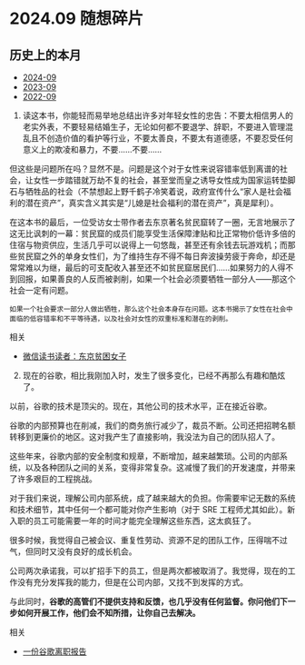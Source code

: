 # 2024.09 随想碎片

## 历史上的本月

- [2024-09](2024.09.md)
- [2023-09](2023.09.md)
- [2022-09](2022.09.md)

1. 读这本书，你能轻而易举地总结出许多对年轻女性的忠告：不要太相信男人的老实外表，不要轻易结婚生子，无论如何都不要退学、辞职，不要进入管理混乱且不创造价值的看护等行业，不要太善良，不要太有道德感，不要忍受任何意义上的欺凌和暴力，不要……不要……

但这些是问题所在吗？显然不是。问题是这个对于女性来说容错率低到离谱的社会，让女性一步踏错就万劫不复的社会，甚至堂而皇之诱导女性成为国家运转垫脚石与牺牲品的社会（不禁想起上野千鹤子冷笑着说，政府宣传什么“家人是社会福利的潜在资产”，真实含义其实是“儿媳是社会福利的潜在资产”，真是犀利）。

在这本书的最后，一位受访女士带作者去东京著名贫民窟转了一圈，无言地展示了这无比讽刺的一幕：贫民窟的成员们能享受生活保障津贴和比正常物价低许多倍的住宿与物资供应，生活几乎可以说得上一句悠哉，甚至还有余钱去玩游戏机；而那些贫民窟之外的单身女性们，为了维持生存不得不每日奔波操劳疲于奔命，却还是常常难以为继，最后的可支配收入甚至还不如贫民窟居民们……如果努力的人得不到回报，如果善良的人反而被剥削，如果一个社会必须要牺牲一部分人——那这个社会一定有问题。

`如果一个社会要求一部分人做出牺牲，那么这个社会本身存在问题。这本书揭示了女性在社会中面临的低容错率和不平等待遇，以及社会对女性的双重标准和潜在的剥削。`

相关

- [微信读书读者：东京贫困女子](https://weread.qq.com/review-detail?reviewid=26605501_7OotKouob)

2. 现在的谷歌，相比我刚加入时，发生了很多变化，已经不再那么有趣和酷炫了。

以前，谷歌的技术是顶尖的。现在，其他公司的技术水平，正在接近谷歌。

谷歌的内部预算也在削减，我们的商务旅行减少了，裁员不断。公司还把招聘名额转移到更廉价的地区。这对我产生了直接影响，我没法为自己的团队招人了。

这些年来，谷歌内部的安全制度和规章，不断增加，越来越繁琐。公司的内部系统，以及各种团队之间的关系，变得非常复杂。这减慢了我们的开发速度，并带来了许多艰巨的工程挑战。

对于我们来说，理解公司内部系统，成了越来越大的负担。你需要牢记无数的系统和技术细节，其中任何一个都可能对你产生影响（对于 SRE 工程师尤其如此）。新入职的员工可能需要一年的时间才能完全理解这些东西，这太疯狂了。

很多时候，我觉得自己被会议、重复性劳动、资源不足的团队工作，压得喘不过气，但同时又没有良好的成长机会。

公司两次承诺我，可以扩招手下的员工，但是两次都被取消了。我觉得，现在的工作没有充分发挥我的能力，但是在公司内部，又找不到发挥的方式。

与此同时，**谷歌的高管们不提供支持和反馈，也几乎没有任何监督。你问他们下一步如何开展工作，他们会不知所措，让你自己去解决。**

相关

- [一份谷歌离职报告](https://www.ruanyifeng.com/blog/2024/08/weekly-issue-315.html)
